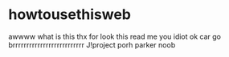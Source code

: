 # howtousethisweb
awwww what is this 
thx for look this read me you idiot
ok car go brrrrrrrrrrrrrrrrrrrrrrrrrr
J!project
porh 
parker noob
